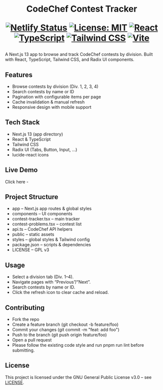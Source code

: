 
<h1 align="center"> CodeChef Contest Tracker
  <p align="center">

[![Netlify Status](https://api.netlify.com/api/v1/badges/42ec3679-b07a-44d2-8b9b-48c8d552e9e8/deploy-status)](https://app.netlify.com/sites/matrix-visualizer/deploys)
[![License: MIT](https://img.shields.io/badge/License-MIT-yellow.svg)](https://opensource.org/licenses/MIT)
[![React](https://img.shields.io/badge/React-18-blue.svg)](https://reactjs.org/)
[![TypeScript](https://img.shields.io/badge/TypeScript-5-blue.svg)](https://www.typescriptlang.org/)
[![Tailwind CSS](https://img.shields.io/badge/Tailwind_CSS-3-38B2AC.svg)](https://tailwindcss.com/)
[![Vite](https://img.shields.io/badge/Vite-5-646CFF.svg)](https://vitejs.dev/)

  </p>
 </h1>
  

A Next.js 13 app to browse and track CodeChef contests by division.
Built with React, TypeScript, Tailwind CSS, and Radix UI components.

## Features
- Browse contests by division (Div. 1, 2, 3, 4)
- Search contests by name or ID
- Pagination with configurable items per page
- Cache invalidation & manual refresh
- Responsive design with mobile support

## Tech Stack
- Next.js 13 (app directory)
- React & TypeScript
- Tailwind CSS
- Radix UI (Tabs, Button, Input, …)
- lucide-react icons

## Live Demo
Click here - 

## Project Structure
- app – Next.js app routes & global styles
- components – UI components
- contest-tracker.tsx – main tracker
- contest-problems.tsx – contest list
- api.ts – CodeChef API helpers
- public – static assets
- styles – global styles & Tailwind config
- package.json – scripts & dependencies
- LICENSE – GPL v3

## Usage
- Select a division tab (Div. 1–4).
- Navigate pages with “Previous”/“Next”.
- Search contests by name or ID.
- Click the refresh icon to clear cache and reload.

## Contributing
- Fork the repo
- Create a feature branch (git checkout -b feature/foo)
- Commit your changes (git commit -m "feat: add foo")
- Push to the branch (git push origin feature/foo)
- Open a pull request
- Please follow the existing code style and run pnpm run lint before submitting.

## License
This project is licensed under the GNU General Public License v3.0 – see [LICENSE](/LICENSE).
